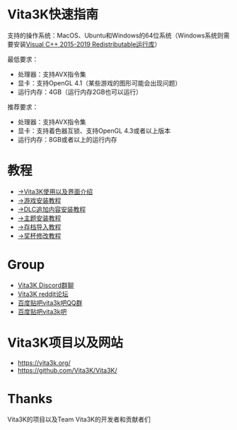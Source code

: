 # Vita3K快速指南
支持的操作系统：MacOS、Ubuntu和Windows的64位系统（Windows系统则需要安装[Visual C++ 2015-2019 Redistributable运行库](https://aka.ms/vs/16/release/vc_redist.x64.exe)）

最低要求： 
- 处理器：支持AVX指令集
- 显卡：支持OpenGL 4.1（某些游戏的图形可能会出现问题）
- 运行内存：4GB（运行内存2GB也可以运行）

推荐要求： 
- 处理器：支持AVX指令集
- 显卡：支持着色器互锁、支持OpenGL 4.3或者以上版本
- 运行内存：8GB或者以上的运行内存

# 教程
- [->Vita3K使用以及界面介绍](https://github.com/Croden1999/Vita3K-quick-guide/blob/main/README_vita3k.md)
- [->游戏安装教程](https://github.com/Croden1999/Vita3K-quick-guide/blob/main/README_game.md)
- [->DLC追加内容安装教程](https://github.com/Croden1999/Vita3K-quick-guide/blob/main/README_dlc.md)
- [->主题安装教程](https://github.com/Croden1999/Vita3K-quick-guide/blob/main/README_theme.md)
- [->存档导入教程](https://github.com/Croden1999/Vita3K-quick-guide/blob/main/README_savedata.md)
- [->奖杯修改教程](https://github.com/Croden1999/Vita3K-quick-guide/blob/main/README_trophy.md)

# Group
- [Vita3K Discord群聊](https://discord.gg/MaWhJVH)
- [Vita3K reddit论坛](https://www.reddit.com/r/vita3k)
- [百度贴吧vita3k吧QQ群](https://jq.qq.com/?_wv=1027&k=cg1vogjK)
- [百度贴吧vita3k吧](https://tieba.baidu.com/f?kw=vita3k&fr=index)

# Vita3K项目以及网站
- https://vita3k.org/
- https://github.com/Vita3K/Vita3K/

# Thanks
Vita3K的项目以及Team Vita3K的开发者和贡献者们
